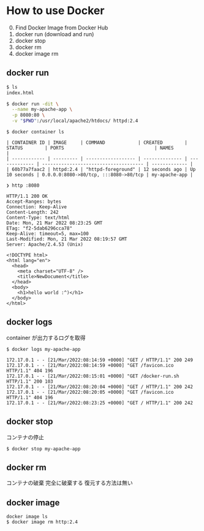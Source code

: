 # How to use Docker

0. Find Docker Image from Docker Hub
1. docker run (download and run)
2. docker stop
3. docker rm
4. docker image rm

## docker run

```bash
$ ls
index.html
```

```bash
$ docker run -dit \
  --name my-apache-app \
  -p 8080:80 \
  -v "$PWD":/usr/local/apache2/htdocs/ httpd:2.4
```

```
$ docker container ls

| CONTAINER ID | IMAGE     | COMMAND            | CREATED        | STATUS        | PORTS                                 | NAMES         |
| ------------ | --------- | ------------------ | -------------- | ------------- | ------------------------------------- | ------------- |
| 60b77a7faac2 | httpd:2.4 | "httpd-foreground" | 12 seconds ago | Up 10 seconds | 0.0.0.0:8080->80/tcp, :::8080->80/tcp | my-apache-app |
```

```
❯ http :8080

HTTP/1.1 200 OK
Accept-Ranges: bytes
Connection: Keep-Alive
Content-Length: 242
Content-Type: text/html
Date: Mon, 21 Mar 2022 08:23:25 GMT
ETag: "f2-5dab6296cca78"
Keep-Alive: timeout=5, max=100
Last-Modified: Mon, 21 Mar 2022 08:19:57 GMT
Server: Apache/2.4.53 (Unix)

<!DOCTYPE html>
<html lang="en">
  <head>
    <meta charset="UTF-8" />
    <title>NewDocument</title>
  </head>
  <body>
    <h1>hello world :^)</h1>
  </body>
</html>
```

## docker logs

container が出力するログを取得

```
$ docker logs my-apache-app

172.17.0.1 - - [21/Mar/2022:08:14:59 +0000] "GET / HTTP/1.1" 200 249
172.17.0.1 - - [21/Mar/2022:08:14:59 +0000] "GET /favicon.ico HTTP/1.1" 404 196
172.17.0.1 - - [21/Mar/2022:08:15:01 +0000] "GET /docker-run.sh HTTP/1.1" 200 103
172.17.0.1 - - [21/Mar/2022:08:20:04 +0000] "GET / HTTP/1.1" 200 242
172.17.0.1 - - [21/Mar/2022:08:20:05 +0000] "GET /favicon.ico HTTP/1.1" 404 196
172.17.0.1 - - [21/Mar/2022:08:23:25 +0000] "GET / HTTP/1.1" 200 242
```

## docker stop

コンテナの停止

```
$ docker stop my-apache-app
```

## docker rm

コンテナの破棄 完全に破棄する 復元する方法は無い

## docker image

```
docker image ls
$ docker image rm http:2.4
```
